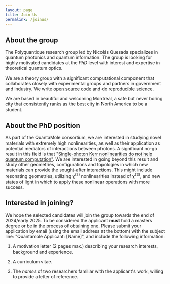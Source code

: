 ```yaml
---
layout: page
title: Join Us
permalink: /joinus/
---
```


## About the group

The Polyquantique research group led by Nicolás Quesada specializes in quantum photonics and quantum information. The group is looking for highly motivated candidates at the *PhD* level with interest and expertise in theoretical quantum optics.

We are a theory group with a significant computational component that collaborates closely with experimental groups and partners in government and industry. We write [open source code](https://open-science-training-handbook.gitbook.io/book/open-science-basics/open-research-software-and-open-source) and do [reproducible science](https://blogs.egu.eu/divisions/gd/2018/09/19/reproducible-computational-science/).  

We are based in beautiful and welcoming Montréal, a safe but never boring city that consistently ranks as the best city in North America to be a student.

## About the PhD position

As part of the QuantaMole consortium, we are interested in studying novel materials with extremely high nonlinearities, as well as their application as potential mediators of interactions between photons. A significant no-go result in this field is 
that ["Single-photon Kerr nonlinearities do not help quantum computation"](https://journals.aps.org/pra/abstract/10.1103/PhysRevA.73.062305). We are interested in going beyond this result and study other geometries, configurations and topologies in which new materials can provide the sought-after interactions. This might include resonating geometries, utilizing χ<sup>(2)</sup> nonlinearities instead of χ<sup>(3)</sup>, and new states of light in which to apply these nonlinear operations with more success.

## Interested in joining?

We hope the selected candidates will join the group towards the end of 2024/early 2025. To be considered the applicant **must** hold a masters degree or be in the process of obtaining one. Please submit your application by email (using the email address at the bottom) with the subject line: "Quantamole Applicant: [Name]", and include the following information:

1. A motivation letter (2 pages max.) describing your research interests, background and experience. 

2. A curriculum vitae.

3. The *names* of two researchers familiar with the applicant's work, willing to provide a letter of reference.
